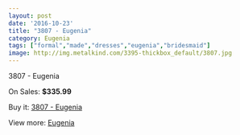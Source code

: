 ```yaml
---
layout: post
date: '2016-10-23'
title: "3807 - Eugenia"
category: Eugenia
tags: ["formal","made","dresses","eugenia","bridesmaid"]
image: http://img.metalkind.com/3395-thickbox_default/3807.jpg
---
```

3807 - Eugenia

On Sales: **$335.99**
<a href="https://www.metalkind.com/en/eugenia/1557-3807.html"><amp-img layout="responsive" width="600" height="600" src="//img.metalkind.com/3395-thickbox_default/3807.jpg" alt="3807 - Eugenia 0" /></a>
<a href="https://www.metalkind.com/en/eugenia/1557-3807.html"><amp-img layout="responsive" width="600" height="600" src="//img.metalkind.com/3396-thickbox_default/3807.jpg" alt="3807 - Eugenia 1" /></a>
<a href="https://www.metalkind.com/en/eugenia/1557-3807.html"><amp-img layout="responsive" width="600" height="600" src="//img.metalkind.com/3397-thickbox_default/3807.jpg" alt="3807 - Eugenia 2" /></a>

Buy it: [3807 - Eugenia](https://www.metalkind.com/en/eugenia/1557-3807.html "3807 - Eugenia")

View more: [Eugenia](https://www.metalkind.com/en/47-eugenia "Eugenia")